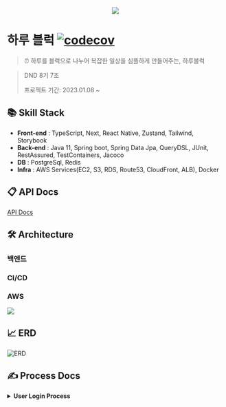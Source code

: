 <div align="center">
    <img src="https://user-images.githubusercontent.com/86864534/222874803-77f9a765-bd9c-44d9-8478-62699ed19294.png">
</div>

# 하루 블럭 [![codecov](https://codecov.io/gh/dnd-side-project/dnd-8th-7-backend/branch/main/graph/badge.svg?token=A0EO0JG772)](https://codecov.io/gh/dnd-side-project/dnd-8th-7-backend)

> ⏰ 하루를 블럭으로 나누어 복잡한 일상을 심플하게 만들어주는, 하루블럭

> DND 8기 7조
>
> 프로젝트 기간: 2023.01.08 ~

## 📚 Skill Stack

- **Front-end** : TypeScript, Next, React Native, Zustand, Tailwind, Storybook
- **Back-end** : Java 11, Spring boot, Spring Data Jpa, QueryDSL, JUnit, RestAssured,
  TestContainers, Jacoco
- **DB** : PostgreSql, Redis
- **Infra** : AWS Services(EC2, S3, RDS, Route53, CloudFront, ALB), Docker

## 📋 API Docs

[API Docs](https://www.notion.so/eunseong/API-ad7cd23937574300ad77c5ac7307919d)

## 🛠️ Architecture

### 백엔드

### CI/CD

### AWS

<img src="https://user-images.githubusercontent.com/86864534/222876094-b6406625-e1f9-4a98-8f6f-ca055a1d42c7.png"/>

## 📈 ERD

![ERD](https://user-images.githubusercontent.com/86864534/229415245-d9a88a78-733d-45e7-a609-e2b90525dd83.png)

## ✍️ Process Docs

<details>
  <summary><b>User Login Process</b></summary>
  <img src="https://user-images.githubusercontent.com/86864534/222876245-a21fb974-dc5e-4dc2-8512-2bf93cc5b485.png" />

### 최초 구글 로그인 시

- redirect url을 통해 클라이언트 사이드에서 구글 로그인을 시도합니다.
- 로그인 성공 시, 서버의 successful 핸들러가 응답을 받습니다. 이에 따라 회원가입된 유저가 아닌 경우, 회원가입을 진행합니다.
- 로그인 성공 시, refresh token을 redis 세션 서버에 저장하고 클라이언트에 jwt token, 신규 유저 여부를 url 파라미터에 실어나서 반환합니다.

<br>

### 정상 API 호출 시

- header에 access token을 정상적으로 포함하고, 만료되지 않고 유효한 access token인 경우 정상적으로 api가 동작합니다.

<br>

### Access Token 재발급

- Access Token 만료 전에 Refresh 요청 시에, Refresh Token을 기반으로 token을 갱신하여 새로운 token을 반환합니다.

</details>
